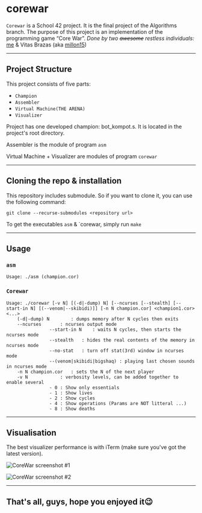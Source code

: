 # corewar

```Corewar``` is a School 42 project. It is the final project of the Algorithms branch.
The purpose of this project is an implementation of the programming game “Core War”.
_Done by two ~~awesome~~ restless individuals:_
[me](https://github.com/ArtemisKS) & Vitas Brazas (aka [millon15](https://github.com/millon15))

---

## Project Structure

This project consists of five parts:

- ```Champion```
- ```Assembler```
- ```Virtual Machine(THE ARENA)```
- ```Visualizer```

Project has one developed champion: bot_kompot.s. It is located in the project's root directory.

Assembler is the module of program `asm`

Virtual Machine + Visualizer are modules of program `corewar`

---

## Cloning the repo & installation

This repository includes submodule. So if you want to clone it, you can use the following command:

```git clone --recurse-submodules <repository url>```

To get the executables `asm` & `corewar, simply run ```make```

---

## Usage

### `asm`

```
Usage: ./asm (champion.cor)
```

### `Corewar`

```
Usage: ./corewar [-v N] [(-d|-dump) N] [--ncurses [--stealth] [--start-in N] [(--venom|--skibidi)]] [-n N champion.cor] <champion1.cor> <...>
	(-d|-dump) N		: dumps memory after N cycles then exits
	--ncurses		: ncurses output mode
				--start-in N	: waits N cycles, then starts the ncurses mode
				--stealth	: hides the real contents of the memory in ncurses mode
				--no-stat	: turn off stat(3rd) window in ncurses mode
				--(venom|skibidi|bigshaq) : playing last chosen sounds in ncurses mode
	-n N champion.cor	: sets the N of the next player
	-v N			: verbosity levels, can be added together to enable several
				- 0	: Show only essentials
				- 1	: Show lives
				- 2	: Show cycles
				- 4	: Show operations (Params are NOT litteral ...)
				- 8	: Show deaths
```
---

## Visualisation

The best visualizer performance is with iTerm (make sure you've got the latest version).

![CoreWar screenshot #1](/images/CoreScreen.png)

![CoreWar screenshot #2](/images/CoreScreenFinal.png)

---

## That's all, guys, hope you enjoyed it😉
